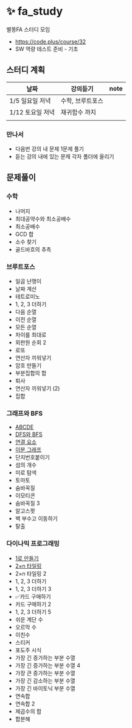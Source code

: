 #  :sparkles: fa_study
별똥FA 스터디 모임 

- https://code.plus/course/32 
- SW 역량 테스트 준비 - 기초 

## 스터디 계획 
|날짜            |  강의듣기     | note  | 
|---------------|------------|------|
| 1/5 일요일 저녁  |  수학, 브루트포스 |   |
| 1/12 토요일 저녁  | 재귀함수 까지  |   |
|   |   |   |

### 만나서
- 다음번 강의 내 문제 1문제 풀기
- 듣는 강의 내에 있는 문제 각자 폴더에 올리기 

## 문제풀이 
### 수학
- 나머지  
- 최대공약수와 최소공배수
- 최소공배수
- GCD 합
- 소수 찾기
- 골드바흐의 추측

### 브루트포스
- 일곱 난쟁이
- 날짜 계산
- 테트로미노
- 1, 2, 3 더하기
- 다음 순열
- 이전 순열
- 모든 순열
- 차이를 최대로
- 외판원 순회 2
- 로또
- 연산자 끼워넣기
- 암호 만들기
- 부분집합의 합
- 퇴사
- 연산자 끼워넣기 (2)
- 집합

### 그래프와 BFS
- [ABCDE](https://www.acmicpc.net/problem/13023)
- [DFS와 BFS](https://www.acmicpc.net/problem/1260)
- [연결 요소](https://www.acmicpc.net/problem/11724)
- [이분 그래프](https://www.acmicpc.net/problem/1707)
- 단지번호붙이기
- 섬의 개수
- 미로 탐색
- 토마토
- 숨바꼭질
- 이모티콘
- 숨바꼭질 3
- 알고스팟
- 벽 부수고 이동하기
- 탈출

### 다이나믹 프로그래밍 
- [1로 만들기](https://www.acmicpc.net/problem/1463 )
- [2×n 타일링](https://www.acmicpc.net/problem/11726)
- 2×n 타일링 2
- 1, 2, 3 더하기
- 1, 2, 3 더하기 3
- :white_check_mark:카드 구매하기
- 카드 구매하기 2
- 1, 2, 3 더하기 5
- 쉬운 계단 수
- 오르막 수
- 이친수
- 스티커
- 포도주 시식
- 가장 긴 증가하는 부분 수열
- 가장 긴 증가하는 부분 수열 4
- 가장 큰 증가하는 부분 수열
- 가장 긴 감소하는 부분 수열
- 가장 긴 바이토닉 부분 수열
- 연속합
- 연속합 2
- 제곱수의 합
- 합분해
